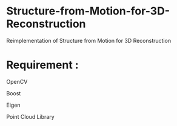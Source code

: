 # Structure-from-Motion-for-3D-Reconstruction
Reimplementation of Structure from Motion for 3D Reconstruction
# Requirement :
OpenCV

Boost

Eigen

Point Cloud Library

